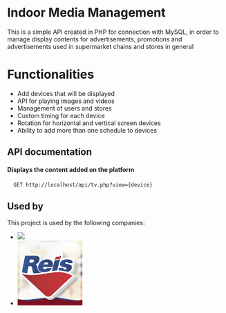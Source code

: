 
# Indoor Media Management

This is a simple API created in PHP for connection with MySQL, in order to manage display contents for advertisements, promotions and advertisements used in supermarket chains and stores in general

# Functionalities

- Add devices that will be displayed
- API for playing images and videos
- Management of users and stores
- Custom timing for each device
- Rotation for horizontal and vertical screen devices
- Ability to add more than one schedule to devices




## API documentation

#### Displays the content added on the platform

```http
  GET http://localhost/api/tv.php?view={device}
```


## Used by

This project is used by the following companies:

- <a href="http://cnx.net.br/"><img src="[https://www.cnx.net.br/wp-content/uploads/sites/11/2022/04/logopreta.png](https://raw.githubusercontent.com/luancyrne/GerenciadoorindoorAPI/master/whiteLogo.png)" width="150"></a>
- <a href="http://supreis.com.br/"><img src="https://github.com/luancyrne/GerenciadoorindoorAPI/blob/master/download.jpeg" width="150"></a>


